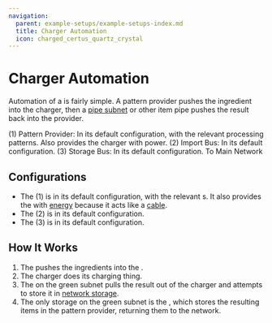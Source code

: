 ```yaml
---
navigation:
  parent: example-setups/example-setups-index.md
  title: Charger Automation
  icon: charged_certus_quartz_crystal
---
```


# Charger Automation

Automation of a <ItemLink id="charger" /> is fairly simple. A pattern provider pushes the ingredient into the charger, then a [pipe subnet](pipe-subnet.md)
or other item pipe pushes the result back into the provider.

<GameScene zoom="6">
  <ImportStructure src="../assets/assemblies/charger_automation.snbt" />

<BoxAnnotation color="#dddddd" x1="1" x2="2" y1="0" y2="1" z1="0" z2="1">
        (1) Pattern Provider: In its default configuration, with the relevant processing patterns. Also provides the charger with power.
  </BoxAnnotation>

<BoxAnnotation color="#dddddd" x1="0" x2="1" y1="1" y2="1.3" z1="0" z2="1">
        (2) Import Bus: In its default configuration.
  </BoxAnnotation>

<BoxAnnotation color="#dddddd" x1="1" x2="2" y1="1" y2="1.3" z1="0" z2="1">
        (3) Storage Bus: In its default configuration.
  </BoxAnnotation>

<DiamondAnnotation x="4" y="0.5" z="0.5" color="#00ff00">
        To Main Network
    </DiamondAnnotation>

  <IsometricCamera yaw="195" pitch="30" />
</GameScene>

## Configurations

* The <ItemLink id="pattern_provider" /> (1) is in its default configuration, with the relevant <ItemLink id="processing_pattern" />s.
  It also provides the <ItemLink id="charger" /> with [energy](../ae2-mechanics/energy.md) because it acts like a [cable](../items-blocks-machines/cables.md).
* The <ItemLink id="import_bus" /> (2) is in its default configuration.
* The <ItemLink id="storage_bus" /> (3) is in its default configuration.

## How It Works

1. The <ItemLink id="pattern_provider" /> pushes the ingredients into the <ItemLink id="charger" />.
2. The charger does its charging thing.
3. The <ItemLink id="import_bus" /> on the green subnet pulls the result out of the charger and attempts to store it in
   [network storage](../ae2-mechanics/import-export-storage.md).
4. The only storage on the green subnet is the <ItemLink id="storage_bus" />, which stores the resulting items in the pattern provider, returning them to the network.
